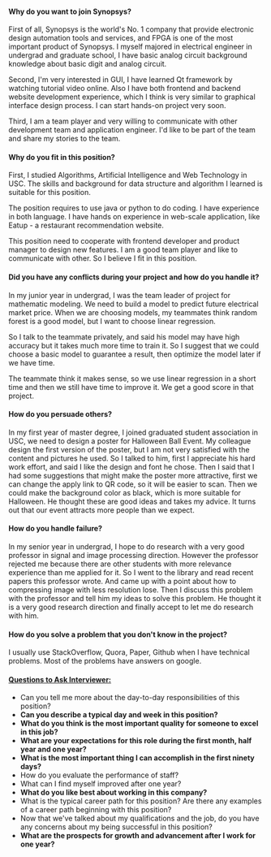 #### 

#### Why do you want to join Synopsys?

First of all, Synopsys is the world's No. 1 company that provide electronic design automation tools and services, and FPGA is one of the most important product of Synopsys. I myself majored in electrical engineer in undergrad and graduate school, I have basic analog circuit background knowledge about basic digit and analog circuit.

Second, I'm very interested in GUI, I have learned Qt framework by watching tutorial video online.  Also I have both frontend and backend website development experience, which I think is very similar to graphical interface design process. I can start hands-on project very soon.

Third, I am a team player and very willing to communicate with other development team and application engineer. I'd like to be part of the team and share my stories to the team. 


#### Why do you fit in this position?
First, I studied Algorithms, Artificial Intelligence and Web Technology in USC. The skills and background for data structure and algorithm I learned is suitable for this position.

The position requires to use java or python to do coding. I have experience in both language.  I have hands on experience in web-scale application, like Eatup - a restaurant recommendation website. 

This position need to cooperate with frontend developer and product manager to design new features. I am a good team player and like to communicate with other. So I believe I fit in this position.


#### Did you have any conflicts during your project and how do you handle it?

In my junior year in undergrad, I was the team leader of project for mathematic modeling. We need to build a model to predict future electrical market price. When we are choosing models, my teammates think random forest is a good model, but I want to choose linear regression. 

So I talk to the teammate privately, and said his model may have high accuracy but it takes much more time to train it. So I suggest that we could choose a basic model to guarantee a result, then optimize the model later if we have time. 

The teammate think it makes sense, so we use linear regression in a short time and then we still have time to improve it. We get a good score in that project.

#### How do you persuade others?

In my first year of master degree, I joined graduated student association in USC, we need to design a poster for Halloween Ball Event. My colleague design the first version of the poster, but I am not very satisfied with the content and pictures he used. So I talked to him, first I appreciate his hard work effort, and said I like the design and font he chose. Then I said that I had some suggestions that might make the poster more attractive, first we can change the apply link to QR code, so it will be easier to scan. Then we could make the background color as black, which is more suitable for Halloween. He thought these are good ideas and takes my advice. It turns out that our event attracts more people than we expect.

#### How do you handle failure?

In my senior year in undergrad, I hope to do research with a very good professor in signal and image processing direction. However the professor rejected me because there are other students with more relevance experience than me applied for it. So I went to the library and read recent papers this professor wrote. And came up with a point about how to compressing image with less resolution lose. Then I discuss this problem with the professor and tell him my ideas to solve this problem. He thought it is a very good research direction and finally accept to let me do research with him.

#### How do you solve a problem that you don't know in the project?
I usually use StackOverflow, Quora, Paper, Github when I have technical problems. Most of the problems have answers on google. 


#### [Questions to Ask Interviewer:](https://theinterviewguys.com/top-14-questions-to-ask-in-an-interview/)

* Can you tell me more about the day-to-day responsibilities of this position?
* **Can you describe a typical day and week in this position?**
* **What do you think is the most important quality for someone to excel in this job?**
* **What are your expectations for this role during the first month, half year and one year?**
* **What is the most important thing I can accomplish in the first ninety days?**
* How do you evaluate the performance of staff?
* What can I find myself improved after one year?
* **What do you like best about working in this company?**
* What is the typical career path for this position? Are there any examples of a career path beginning with this position?
* Now that we've talked about my qualifications and the job, do you have any concerns about my being successful in this position?
* **What are the prospects for growth and advancement after I work for one year?**



